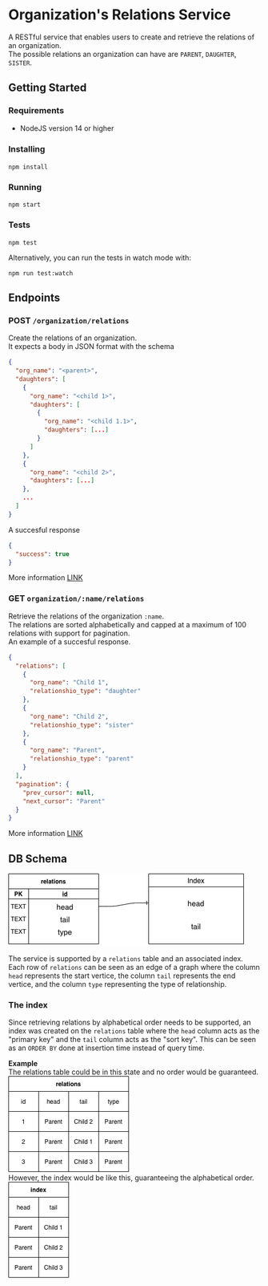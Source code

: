 # Organization's Relations Service
A RESTful service that enables users to create and retrieve the relations of an organization.  
The possible relations an organization can have are `PARENT`, `DAUGHTER`, `SISTER`.  

## Getting Started
### Requirements
  * NodeJS version 14 or higher  
### Installing
```npm install```
### Running
```
npm start
```
### Tests
```
npm test
```
Alternatively, you can run the tests in watch mode with:
```
npm run test:watch
```

## Endpoints
### POST `/organization/relations`
Create the relations of an organization.  
It expects a body in JSON format with the schema
```json
{
  "org_name": "<parent>",
  "daughters": [
    {
      "org_name": "<child 1>",
      "daughters": [
        {
          "org_name": "<child 1.1>",
          "daughters": [...]
        }
      ]
    },
    {
      "org_name": "<child 2>",
      "daughters": [...]
    },
    ...
  ]
}
```
A succesful response
```json
{
  "success": true
}
```
More information [LINK](LINK)

### GET `organization/:name/relations`
Retrieve the relations of the organization `:name`.  
The relations are sorted alphabetically and capped at a maximum of 100 relations with support for pagination.  
An example of a succesful response.
```json
{
  "relations": [
    {
      "org_name": "Child 1",
      "relationshio_type": "daughter"
    },
    {
      "org_name": "Child 2",
      "relationshio_type": "sister"
    },
    {
      "org_name": "Parent",
      "relationshio_type": "parent"
    }
  ],
  "pagination": {
    "prev_cursor": null,
    "next_cursor": "Parent"
  }
}
```
More information [LINK](LINK)

## DB Schema
![schema](./docs/db_schema.png)  

The service is supported by a `relations` table and an associated index.  
Each row of `relations` can be seen as an edge of a graph where the column `head` represents the start vertice, the column `tail` represents the end vertice, and the column `type` representing the type of relationship.  
### The index
Since retrieving relations by alphabetical order needs to be supported, an index was created on the `relations` table where the `head` column acts as the "primary key" and the `tail` column acts as the "sort key".  This can be seen as an `ORDER BY` done at insertion time instead of query time.  

**Example**  
The relations table could be in this state and no order would be guaranteed.  
![table](./docs/db_schema_table.png)  
However, the index would be like this, guaranteeing the alphabetical order.  
![index](./docs/db_schema_index.png)
